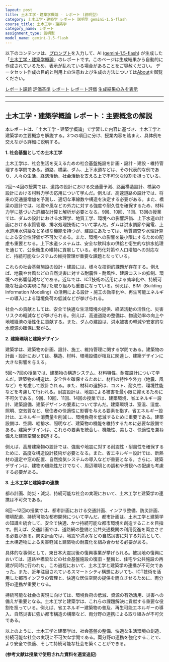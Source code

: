 ```yaml
---
layout: post
title: 土木工学・建築学概論 - レポート (説明型)
category: 土木工学・建築学 レポート 説明型 gemini-1.5-flash
course_title: 土木工学・建築学
category_name: レポート
assignment_type: 説明型
model_name: gemini-1.5-flash
---
```


以下のコンテンツは、[プロンプト](http://127.0.0.1:8000/generated/土木工学・建築学/gemini-1.5-flash/prompt_レポート-説明型.md)を入力して、AI ([gemini-1.5-flash](contents/gemini-1.5-flash)) が生成した「[土木工学・建築学概論](/contents/土木工学・建築学/)」のレポートです。このページは生成結果から自動的に作成されているため、表示が乱れている場合があることをご容赦ください。
データセット作成の目的と利用上の注意および生成の方法については[About](/About)を御覧ください。

[レポート課題](../レポート課題-説明型)
[評価基準](../評価基準-説明型)
[レポート](../レポート-説明型)
[レポート評価](../レポート評価-説明型)
[生成結果のみを表示](http://127.0.0.1:8000/generated/土木工学・建築学/gemini-1.5-flash/レポート-説明型.md)
  

***
***
  
## 土木工学・建築学概論 レポート：主要概念の解説

本レポートは、「土木工学・建築学概論」で学習した内容に基づき、土木工学と建築学の主要概念を解説する。3つの項目に分け、授業内容を踏まえ、具体例を交えながら詳細に説明する。

**1. 社会基盤としての土木工学**

土木工学は、社会生活を支えるための社会基盤施設を計画・設計・建設・維持管理する学問である。道路、橋梁、ダム、上下水道などは、その代表的な例であり、人々の生活、経済活動、社会活動を支える上で不可欠な役割を担っている。

2回～4回の授業では、道路の設計における交通量予測、路面構造設計、橋梁の設計における材料力学の応用について学んだ。例えば、高速道路の設計では、将来の交通量増加を予測し、適切な車線数や構造を決定する必要がある。また、橋梁の設計では、地震や風などの外力に対する強度や耐久性を確保するため、材料力学に基づいた詳細な計算と解析が必要となる。9回、10回、11回、13回の授業では、ダムの設計における水理学、地質工学、環境への影響評価、上下水道の計画における水質管理、排水処理技術について学んだ。ダムは洪水調節や発電、上水道用水供給など多様な機能を持つが、建設にあたっては、地質調査や水理計算による安全性評価が不可欠である。また、環境への影響を最小限にするための配慮も重要となる。上下水道システムは、安全な飲料水の供給と衛生的な排水処理を通じて、公衆衛生の維持に貢献している。老朽化対策や人口増加への対応など、持続可能なシステムの維持管理が重要な課題となっている。


これらの社会基盤施設の設計・建設には、様々な技術的課題が存在する。例えば、地震や台風などの自然災害に対する耐震性・耐風性、建設コストの抑制、環境への影響低減などである。近年では、ICT技術の活用による効率化や、持続可能な社会の実現に向けた取り組みも重要になっている。例えば、BIM（Building Information Modeling）の活用による設計・施工の効率化や、再生可能エネルギーの導入による環境負荷の低減などが挙げられる。


社会への貢献としては、安全で快適な生活環境の提供、経済活動の活性化、災害リスクの軽減などが挙げられる。例えば、高速道路の整備は、物流効率の向上や地域経済の活性化に貢献する。また、ダムの建設は、洪水被害の軽減や安定的な水資源の確保に繋がる。


**2. 建築環境と建築デザイン**

建築学は、建築物の計画、設計、施工、維持管理に関する学問である。建築物の計画・設計においては、構造、材料、環境設備が相互に関連し、建築デザインに大きな影響を与える。

5回～7回の授業では、建築物の構造システム、材料特性、耐震設計について学んだ。建築物の構造は、安全性を確保するために、材料の特性や外力（地震、風など）を考慮して設計される。また、材料の選択は、コスト、耐久性、環境性能などを考慮して行われる。耐震設計は、地震による被害を最小限に抑えるために不可欠である。9回、10回、11回、14回の授業では、建築環境、省エネルギー設計、建築設備、建築デザインの要素について学んだ。建築環境は、室温、湿度、照明、空気質など、居住者の快適性に影響を与える要素を指す。省エネルギー設計は、エネルギー消費量を削減し、環境負荷を低減するために重要である。建築設備は、空調、給排水、照明など、建築物の機能を維持するために必要な設備である。建築デザインは、これらの要素を統合し、機能性、美しさ、快適性を兼ね備えた建築空間を創造する。


例えば、高層建築物の設計では、強風や地震に対する耐震性・耐風性を確保するために、高度な構造設計技術が必要となる。また、省エネルギー設計では、断熱材の選定や窓の配置、自然換気システムの導入などが重要となる。さらに、建築デザインは、建物の機能性だけでなく、周辺環境との調和や景観への配慮も考慮する必要がある。


**3. 土木工学と建築学の連携**

都市計画、防災・減災、持続可能な社会の実現において、土木工学と建築学の連携は不可欠である。

8回～12回の授業では、都市計画における交通計画、インフラ整備、防災計画、環境配慮、持続可能な都市開発について学んだ。都市計画は、土木工学と建築学の知識を統合して、安全で快適、かつ持続可能な都市環境を創造することを目指す。例えば、交通計画では、道路網の整備と公共交通機関の利用促進を両立させる必要がある。防災計画では、地震や洪水などの自然災害に対する対策として、土木構造物による災害軽減と建築物の耐震化を組み合わせる必要がある。


具体的な事例として、東日本大震災後の復興事業が挙げられる。被災地の復興においては、道路や橋梁などの社会基盤施設の復旧・整備と、住宅や公共施設の再建が同時に行われた。この過程において、土木工学と建築学の連携が不可欠であった。また、近年注目されているスマートシティ構想においても、ICT技術を活用した都市インフラの管理と、快適な居住空間の提供を両立させるために、両分野の連携が重要となる。


持続可能な社会の実現に向けては、環境負荷の低減、資源の有効活用、災害への備えが重要となる。土木工学と建築学は、これらの課題解決に貢献する重要な役割を担っている。例えば、省エネルギー建築物の普及、再生可能エネルギーの導入、自然災害に強い都市構造の構築など、両分野の連携による取り組みが不可欠である。


以上のように、土木工学と建築学は、社会基盤の整備、快適な生活環境の創造、持続可能な社会の実現に不可欠な学問である。両分野の連携を強化することで、より安全で快適、そして持続可能な社会を築くことができる。


**(参考文献は授業で使用された資料を適宜追記)**
